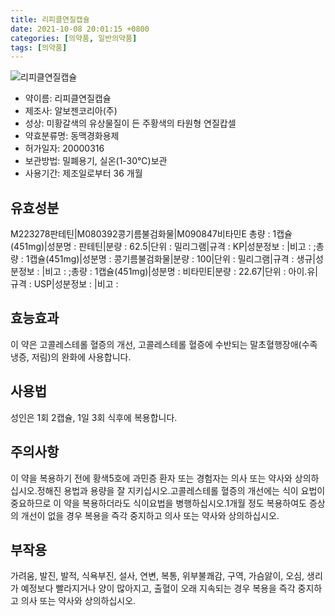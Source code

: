 ```yaml
---
title: 리피클연질캡슐
date: 2021-10-08 20:01:15 +0800
categories: [의약품, 일반의약품]
tags: [의약품]
---
```

![리피클연질캡슐](https://nedrug.mfds.go.kr/pbp/cmn/itemImageDownload/147809045897300021)

- 약이름: 리피클연질캡슐
- 제조사: 알보젠코리아(주)
- 성상: 미황갈색의 유상물질이 든 주황색의 타원형 연질캅셀
- 약효분류명: 동맥경화용제
- 허가일자: 20000316
- 보관방법: 밀폐용기, 실온(1-30℃)보관
- 사용기간: 제조일로부터 36 개월
## 유효성분
M223278판테틴|M080392콩기름불검화물|M090847비타민E
총량 : 1캡슐(451mg)|성분명 : 판테틴|분량 : 62.5|단위 : 밀리그램|규격 : KP|성분정보 : |비고 : ;총량 : 1캡슐(451mg)|성분명 : 콩기름불검화물|분량 : 100|단위 : 밀리그램|규격 : 생규|성분정보 : |비고 : ;총량 : 1캡슐(451mg)|성분명 : 비타민E|분량 : 22.67|단위 : 아이.유|규격 : USP|성분정보 : |비고 :
## 효능효과
이 약은 고콜레스테롤 혈증의 개선, 고콜레스테롤 혈증에 수반되는 말초혈행장애(수족냉증, 저림)의 완화에 사용합니다.
## 사용법
성인은 1회 2캡슐, 1일 3회 식후에 복용합니다.
## 주의사항
이 약을 복용하기 전에 황색5호에 과민증 환자 또는 경험자는 의사 또는 약사와 상의하십시오.정해진 용법과 용량을 잘 지키십시오.고콜레스테롤 혈증의 개선에는 식이 요법이 중요하므로 이 약을 복용하더라도 식이요법을 병행하십시오.1개월 정도 복용하여도 증상의 개선이 없을 경우 복용을 즉각 중지하고 의사 또는 약사와 상의하십시오.
## 부작용
가려움, 발진, 발적, 식욕부진, 설사, 연변, 복통, 위부불쾌감, 구역, 가슴앓이, 오심, 생리가 예정보다 빨라지거나 양이 많아지고, 출혈이 오래 지속되는 경우 복용을 즉각 중지하고 의사 또는 약사와 상의하십시오.
